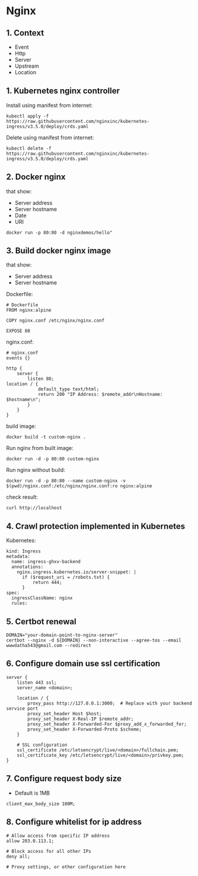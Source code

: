 # Nginx
## 1. Context
* Event
* Http
* Server
* Upstream
* Location

## 1. Kubernetes nginx controller
Install using manifest from internet:
```
kubectl apply -f https://raw.githubusercontent.com/nginxinc/kubernetes-ingress/v3.5.0/deploy/crds.yaml
```

Delete using manifest from internet:
```
kubectl delete -f https://raw.githubusercontent.com/nginxinc/kubernetes-ingress/v3.5.0/deploy/crds.yaml
```

## 2. Docker nginx
that show:
* Server address
* Server hostname 
* Date
* URI
```
docker run -p 80:80 -d nginxdemos/hello"
```

## 3. Build docker nginx image
that show:
* Server address
* Server hostname 

Dockerfile:
```
# Dockerfile
FROM nginx:alpine

COPY nginx.conf /etc/nginx/nginx.conf

EXPOSE 80
```

nginx.conf:
```
# nginx.conf
events {}

http {
    server {
        listen 80;
location / {
            default_type text/html;
            return 200 "IP Address: $remote_addr\nHostname: $hostname\n";
        }
    }
}
```

build image:
```
docker build -t custom-nginx .
```

Run nginx from built image:
```
docker run -d -p 80:80 custom-nginx
```

Run nginx without build:
```
docker run -d -p 80:80 --name custom-nginx -v $(pwd)/nginx.conf:/etc/nginx/nginx.conf:ro nginx:alpine
```

check result:
```
curl http://localhost
```

## 4. Crawl protection implemented in Kubernetes
Kubernetes:
```
kind: Ingress
metadata:
  name: ingress-ghxv-backend
  annotations:
    nginx.ingress.kubernetes.io/server-snippet: |
      if ($request_uri = /robots.txt) {
          return 444;
      }
spec:
  ingressClassName: nginx
  rules:
```

## 5. Certbot renewal
```
DOMAIN="your-domain-point-to-nginx-server"
certbot --nginx -d ${DOMAIN} --non-interactive --agree-tos --email wwwdatha543@gmail.com --redirect
```

## 6. Configure domain use ssl certification
```
server {
    listen 443 ssl;
    server_name <domain>;

    location / {
        proxy_pass http://127.0.0.1:3000;  # Replace with your backend service port
        proxy_set_header Host $host;
        proxy_set_header X-Real-IP $remote_addr;
        proxy_set_header X-Forwarded-For $proxy_add_x_forwarded_for;
        proxy_set_header X-Forwarded-Proto $scheme;
    }

    # SSL configuration
    ssl_certificate /etc/letsencrypt/live/<domain>/fullchain.pem;
    ssl_certificate_key /etc/letsencrypt/live/<domain>/privkey.pem;
}
```

## 7. Configure request body size
* Default is 1MB
```
client_max_body_size 100M;
```

## 8. Configure whitelist for ip address
```
# Allow access from specific IP address
allow 203.0.113.1;

# Block access for all other IPs
deny all;

# Proxy settings, or other configuration here
```

